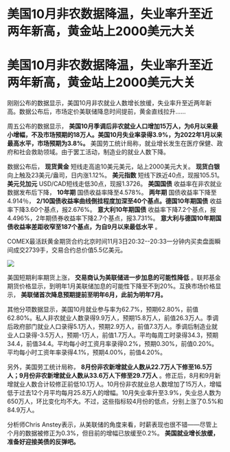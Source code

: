 # 美国10月非农数据降温，失业率升至近两年新高，黄金站上2000美元大关

# 美国10月非农数据降温，失业率升至近两年新高，黄金站上2000美元大关

刚刚公布的数据显示，美国10月非农就业人数增长放缓，失业率升至近两年新高。数据公布后，市场定价美联储降息时间提前，黄金直线拉升……

周五公布的数据显示，
**美国10月季调后非农就业人口增加15万人，为6月以来最小增幅，不及市场预期的18万人。美国10月失业率录得3.9%，为2022年1月以来最高水平，市场预期为3.8%。**
美国劳工统计局称，就业增长发生在医疗保健、政府和社会救助领域。由于罢工活动，制造业的就业人数下降。

数据公布后， **现货黄金** 短线走高逾10美元美元，站上2000美元大关。 **现货白银** 向上触及23美元/盎司，日内涨1.12%。
**美元指数** 短线下跌近40点，现报105.51。 **美元兑加元** USD/CAD短线走低30点，现报1.3726。 **美国国债**
收益率在非农就业数据发布后下降， **10年期** 国债收益率降至4.578%。 **两年期** 国债收益率下降至4.914％，
**2/10国债收益率曲线倒挂程度加深至40个基点。德国10年期国债** 收益率下降3.60个基点，报2.676%。 **意大利10年期国债**
收益率下降7.2个基点，报4.496%，2年期债券收益率下降2.7个基点，报3.731%。
**意大利与德国10年期国债收益率差距收窄至187个基点，为自9月以来最低水平** 。

COMEX最活跃黄金期货合约北京时间11月3日20:32--20:33一分钟内买卖盘面瞬间成交2739手，交易合约总价值5.5亿美元。

![](https://inews.gtimg.com/om_bt/OvgZhF2ETd78UamU0JxVvdkIUHBknP23BIbq9UGSGJLSIAA/1000)

美国短期利率期货上涨， **交易商认为美联储进一步加息的可能性降低**
。联邦基金期货价格显示，到明年1月美联储加息的可能性下降至不到20%。互换市场价格显示， **美联储首次降息预期提前至明年6月，此前为明年7月。**

其他分项数据显示，美国10月就业参与率为62.7%，预期62.80%，前值62.80%。私人非农就业人数录得9.9万人，预期15.8万人，前值26.3万人。季调后政府部门就业人口录得5.1万人，预期2.9万人，前值7.3万人。季调后制造业就业人口录得-3.5万人，预期-1万人，前值1.7万人。平均每周工时录得34.3，预期34.4，前值34.4。平均每小时工资月率录得0.2%，预期0.30%，前值0.20%。平均每小时工资年率录得4.1%，预期4.00%，前值4.20%。

另外，美国劳工统计局称， **8月份非农新增就业人数从22.7万人下修至16.5万人；9月份非农新增就业人数从33.6万人下修至29.7万人**
。修正后，8月和9月新增就业人数合计较修正前低10.1万人。10月份非农就业总人数增加了15万人，增幅低于过去12个月平均每月25.8万人的增幅。10月失业率升至3.9%，失业总人数为650万人，环比变化均不大。不过，这些指标较4月份的低点，分别上涨了0.5%和84.9万人。

分析师Chris Anstey表示，从美联储的角度来看，时薪表现也很不错——尽管上个月的数据被修正为0.3%，但目前的增幅已放缓至0.2%。
**美国就业增长放缓，准备好迎接美债的反弹吧。**


